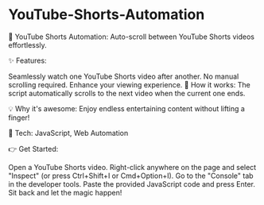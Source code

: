 # YouTube-Shorts-Automation
🤖 YouTube Shorts Automation: Auto-scroll between YouTube Shorts videos effortlessly.

✨ Features:

Seamlessly watch one YouTube Shorts video after another.
No manual scrolling required.
Enhance your viewing experience.
🚀 How it works: The script automatically scrolls to the next video when the current one ends.

💡 Why it's awesome: Enjoy endless entertaining content without lifting a finger!

🔧 Tech: JavaScript, Web Automation

👉 Get Started:

Open a YouTube Shorts video.
Right-click anywhere on the page and select "Inspect" (or press Ctrl+Shift+I or Cmd+Option+I).
Go to the "Console" tab in the developer tools.
Paste the provided JavaScript code and press Enter.
Sit back and let the magic happen!
